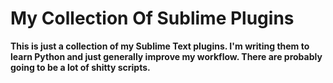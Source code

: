 # My Collection Of Sublime Plugins

__This is just a collection of my Sublime Text plugins.
I'm writing them to learn Python and just generally improve my workflow.
There are probably going to be a lot of shitty scripts.__

